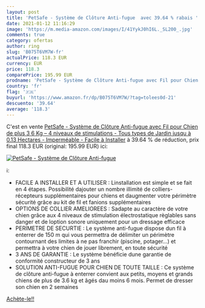 ```yaml
---
layout: post
title: 'PetSafe - Système de Clôture Anti-fugue  avec 39.64 % rabais '
date: 2021-01-12 11:16:29
image: 'https://m.media-amazon.com/images/I/41YykJ0hI6L._SL200_.jpg'
comments: true
category: ofertas
author: ring
slug: 'B075T6VM7W-fr'
actualPrice: 118.3 EUR
currency: EUR
price: 118.3
comparePrice: 195.99 EUR
prodname: 'PetSafe - Système de Clôture Anti-fugue avec Fil pour Chien de plus 3 6 Kg – 4 niveaux de stimulations - Tous types de Jardin  jusqu à 0.13 Hectares  - Imperméable - Facile à Installer'
country: 'fr'
flag: '🇫🇷'
buyurl: 'https://www.amazon.fr/dp/B075T6VM7W/?tag=tolees0d-21'
descuento: '39.64'
average: '118.3'
---
```


C'est en vente [PetSafe - Système de Clôture Anti-fugue avec Fil pour Chien de plus 3 6 Kg – 4 niveaux de stimulations - Tous types de Jardin  jusqu à 0.13 Hectares  - Imperméable - Facile à Installer](https://www.amazon.fr/dp/B075T6VM7W/?tag=tolees0d-21)  à  39.64 % de réduction, prix final  118.3 EUR (original: 195.99 EUR) ici:

[![PetSafe - Système de Clôture Anti-fugue ](https://m.media-amazon.com/images/I/41YykJ0hI6L._SL200_.jpg)](https://www.amazon.fr/dp/B075T6VM7W/?tag=tolees0d-21)

ℹ️:

- FACILE A INSTALLER ET A UTILISER : Linstallation est simple et se fait en 4 étapes. Possibilité dajouter un nombre illimité de colliers-récepteurs supplémentaires pour chiens et daugmenter votre périmètre sécurité grâce au kit de fil et fanions supplémentaires
- OPTIONS DE COLLIER AMELIOREES : Sadapte au caractère de votre chien grâce aux 4 niveaux de stimulation électrostatique règlables sans danger et de loption sonore uniquement pour un dressage efficace
- PERIMETRE DE SECURTIE : Le système anti-fugue dispose dun fil à enterrer de 150 m qui vous permettra de délimiter un périmètre contournant des limites à ne pas franchir (piscine, potager...) et permettra à votre chien de jouer librement, en toute sécurité
- 3 ANS DE GARANTIE : Le système bénéficie dune garantie de conformité constructeur de 3 ans
- SOLUTION ANTI-FUGUE POUR CHIEN DE TOUTE TAILLE : Ce système de clôture anti-fugue à enterrer convient aux petits, moyens et grands chiens de plus de 3.6 kg et âgés dau moins 6 mois. Permet de dresser son chien en 2 semaines

[Achète-le!!](https://www.amazon.fr/dp/B075T6VM7W/?tag=tolees0d-21)
